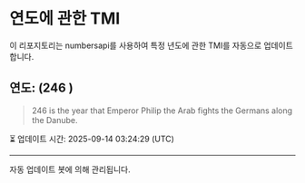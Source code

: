 
# 연도에 관한 TMI

이 리포지토리는 numbersapi를 사용하여 특정 년도에 관한 TMI를 자동으로 업데이트합니다.

## 연도: (246 )
> 246 is the year that Emperor Philip the Arab fights the Germans along the Danube.

⏳ 업데이트 시간: 2025-09-14 03:24:29 (UTC)

---
자동 업데이트 봇에 의해 관리됩니다.
